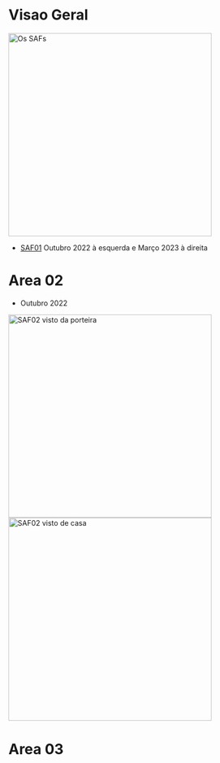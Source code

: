# Visao Geral

<p float="center">
	<img src="figuras/geral/overview.gif" width="400" alt="Os SAFs" />
</p>

- [SAF01](evolucao/saf01.md)
Outubro 2022 à esquerda e Março 2023 à direita



# Area 02

- Outubro 2022

<p float="left">
	<img src="figuras/geral/outubro22_02.png" width="400" alt="SAF02 visto da porteira" />
	<img src="figuras/saf02/outubro22_03.png" width="400" alt="SAF02 visto de casa" />
</p>

# Area 03
